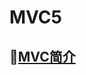 # MVC5
## :file_folder:[MVC简介](https://github.com/swordboyASS/MVC5/blob/master/MVC%E7%AE%80%E4%BB%8B)
